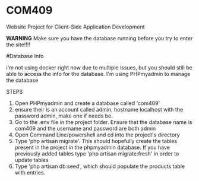 # COM409
Website Project for Client-Side Application Development 

**WARNING**
Make sure you have the database running before you try to enter the site!!!!


#Database Info

i'm not using docker right now due to multiple issues, but you should still be able to access the info for the database. I'm using PHPmyadmin to manage the database

STEPS

1. Open PHPmyadmin and create a database called 'com409'
2. ensure their is an account called admin, hostname localhost with the password admin, make one if needs be.
3. Go to the .env file in the project folder. Ensure that the database name is com409 and the username and password are both admin
4. Open Command Line/powershell and cd into the project's directory
5. Type 'php artisan migrate'. This should hopefully create the tables present in the project in the phpmyadmin database. If you have previously added tables type 'php artisan migrate:fresh' in order to update tables
6. Type 'php artisan db:seed', which should populate the products table with entries.



